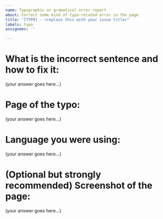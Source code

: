 ```yaml
---
name: Typographic or gramatical error report
about: Correct some kind of typo-related error in the page
title: "[TYPO] - <replace this with your issue title>"
labels: typo
assignees: ''

---
```


# What is the incorrect sentence and how to fix it:

(your answer goes here...)

# Page of the typo:

(your answer goes here...)

# Language you were using:

(your answer goes here...)

# (Optional but strongly recommended) Screenshot of the page:

(your answer goes here...)
